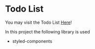 # Todo List

You may visit the Todo List [Here](https://locolin1204.github.io/Todo-List-React.js)!

In this project the following library is used

- styled-components
